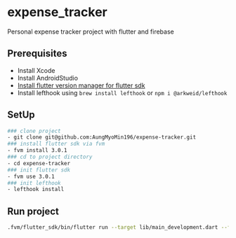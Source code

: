 # expense_tracker

Personal expense tracker project with flutter and firebase

## Prerequisites

- Install Xcode
- Install AndroidStudio
- [Install flutter version manager for flutter sdk](https://fvm.app/docs/getting_started/installation)
- Install lefthook using  ```brew install lefthook``` or ```npm i @arkweid/lefthook```

## SetUp

```bash
### clone project
- git clone git@github.com:AungMyoMin196/expense-tracker.git
### install flutter sdk via fvm
- fvm install 3.0.1 
### cd to project directory
- cd expense-tracker
### init flutter sdk
- fvm use 3.0.1
### init lefthook
- lefthook install
```

## Run project

```bash
.fvm/flutter_sdk/bin/flutter run --target lib/main_development.dart --flavor development
```
